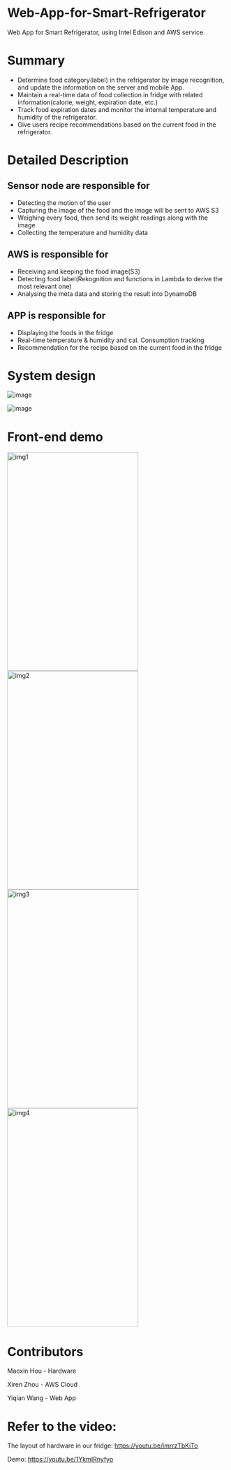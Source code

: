 # Web-App-for-Smart-Refrigerator
Web App for Smart Refrigerator, using Intel Edison and AWS service.

# Summary
* Determine food category(label) in the refrigerator by image recognition, and update the information on the server and mobile App.
* Maintain a real-time data of food collection in fridge with related information(calorie, weight, expiration date, etc.)
* Track food expiration dates and monitor the internal temperature and humidity of the refrigerator.
* Give users recipe recommendations based on the current food in the refrigerator.

# Detailed Description

## Sensor node are responsible for
* Detecting the motion of the user
* Capturing the image of the food and the image will be sent to AWS S3
* Weighing every food, then send its weight readings along with the image
* Collecting the temperature and humidity data 

## AWS is responsible for 
* Receiving and keeping the food image(S3)
* Detecting food label(Rekognition and functions in Lambda to derive the most relevant one)
* Analysing the meta data and storing the result into DynamoDB

## APP is responsible for
* Displaying the foods in the fridge
* Real-time temperature & humidity and cal. Consumption tracking
* Recommendation for the recipe based on the current food in the fridge

# System design
![image](https://github.com/OliviaWYQ/Web-App-for-Smart-Refrigerator/blob/master/demo_img/img5.png)

![image](https://github.com/OliviaWYQ/Web-App-for-Smart-Refrigerator/blob/master/demo_img/img6.png)

# Front-end demo
<img src="https://github.com/OliviaWYQ/Web-App-for-Smart-Refrigerator/blob/master/demo_img/img1.png" width = "300" height = "500" alt="img1" align=center />

<img src="https://github.com/OliviaWYQ/Web-App-for-Smart-Refrigerator/blob/master/demo_img/img2.png" width = "300" height = "500" alt="img2" align=center />

<img src="https://github.com/OliviaWYQ/Web-App-for-Smart-Refrigerator/blob/master/demo_img/img3.png" width = "300" height = "500" alt="img3" align=center />

<img src="https://github.com/OliviaWYQ/Web-App-for-Smart-Refrigerator/blob/master/demo_img/img4.png" width = "300" height = "500" alt="img4" align=center />

# Contributors
Maoxin Hou - Hardware

Xiren Zhou - AWS Cloud 

Yiqian Wang - Web App

# Refer to the video:
The layout of hardware in our fridge:
https://youtu.be/imrrzTbKiTo

Demo:
https://youtu.be/1YkmIRnyfyo

